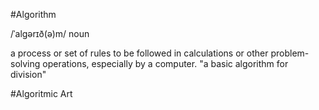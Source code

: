 #Algorithm


/ˈalɡərɪð(ə)m/
noun

a process or set of rules to be followed in calculations or other problem-solving operations, especially by a computer.
"a basic algorithm for division"

#Algoritmic Art

